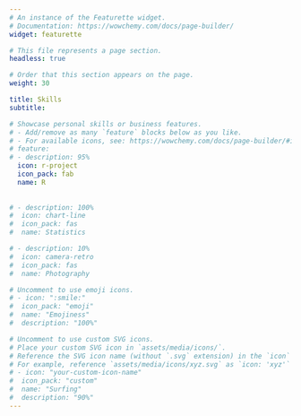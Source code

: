 ```yaml
---
# An instance of the Featurette widget.
# Documentation: https://wowchemy.com/docs/page-builder/
widget: featurette

# This file represents a page section.
headless: true

# Order that this section appears on the page.
weight: 30

title: Skills
subtitle:

# Showcase personal skills or business features.
# - Add/remove as many `feature` blocks below as you like.
# - For available icons, see: https://wowchemy.com/docs/page-builder/#icons
# feature:
# - description: 95%
  icon: r-project
  icon_pack: fab
  name: R
  
  
# - description: 100%
#  icon: chart-line
#  icon_pack: fas
#  name: Statistics

# - description: 10%
#  icon: camera-retro
#  icon_pack: fas
#  name: Photography

# Uncomment to use emoji icons.
# - icon: ":smile:"
#  icon_pack: "emoji"
#  name: "Emojiness"
#  description: "100%"  

# Uncomment to use custom SVG icons.
# Place your custom SVG icon in `assets/media/icons/`.
# Reference the SVG icon name (without `.svg` extension) in the `icon` field.
# For example, reference `assets/media/icons/xyz.svg` as `icon: 'xyz'`
# - icon: "your-custom-icon-name"
#  icon_pack: "custom"
#  name: "Surfing"
#  description: "90%"
---
```


